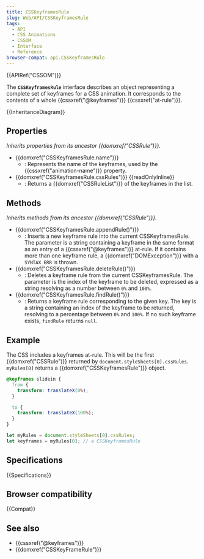 ```yaml
---
title: CSSKeyframesRule
slug: Web/API/CSSKeyframesRule
tags:
  - API
  - CSS Animations
  - CSSOM
  - Interface
  - Reference
browser-compat: api.CSSKeyframesRule
---
```

{{APIRef("CSSOM")}}

The **`CSSKeyframesRule`** interface describes an object representing a complete set of keyframes for a CSS animation. It corresponds to the contents of a whole {{cssxref("@keyframes")}} {{cssxref("at-rule")}}.

{{InheritanceDiagram}}

## Properties

_Inherits properties from its ancestor {{domxref("CSSRule")}}._

- {{domxref("CSSKeyframesRule.name")}}
  - : Represents the name of the keyframes, used by the {{cssxref("animation-name")}} property.
- {{domxref("CSSKeyframesRule.cssRules")}} {{readOnlyInline}}
  - : Returns a {{domxref("CSSRuleList")}} of the keyframes in the list.

## Methods

_Inherits methods from its ancestor {{domxref("CSSRule")}}._

- {{domxref("CSSKeyframesRule.appendRule()")}}
  - : Inserts a new keyframe rule into the current CSSKeyframesRule. The parameter is a string containing a keyframe in the same format as an entry of a {{cssxref("@keyframes")}} at-rule. If it contains more than one keyframe rule, a {{domxref("DOMException")}} with a `SYNTAX_ERR` is thrown.
- {{domxref("CSSKeyframesRule.deleteRule()")}}
  - : Deletes a keyframe rule from the current CSSKeyframesRule. The parameter is the index of the keyframe to be deleted, expressed as a string resolving as a number between `0%` and `100%`.
- {{domxref("CSSKeyframesRule.findRule()")}}
  - : Returns a keyframe rule corresponding to the given key. The key is a string containing an index of the keyframe to be returned, resolving to a percentage between `0%` and `100%`. If no such keyframe exists, `findRule` returns `null`.

## Example

The CSS includes a keyframes at-rule. This will be the first {{domxref("CSSRule")}} returned by `document.styleSheets[0].cssRules`.
`myRules[0]` returns a {{domxref("CSSKeyframesRule")}} object.

```css
@keyframes slidein {
  from {
    transform: translateX(0%);
  }

  to {
    transform: translateX(100%);
  }
}
```

```js
let myRules = document.styleSheets[0].cssRules;
let keyframes = myRules[0]; // a CSSKeyframesRule
```

## Specifications

{{Specifications}}

## Browser compatibility

{{Compat}}

## See also

- {{cssxref("@keyframes")}}
- {{domxref("CSSKeyFrameRule")}}

